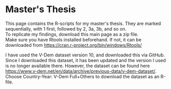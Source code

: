 # Master's Thesis 

This page contains the R-scripts for my master's thesis. They are marked sequentially, with 1 first, followed by 2, 3a, 3b, and so on.  
To replicate my findings, download this main page as a zip file.  
Make sure you have Rtools installed beforehand. If not, it can be downloaded from https://cran.r-project.org/bin/windows/Rtools/

I have used the V-Dem dataset version 10, and downloaded this via GitHub. Since I downloaded this dataset, it has been updated and the version I used is no longer available there. However, the dataset can be found here https://www.v-dem.net/en/data/archive/previous-data/v-dem-dataset/. Choose Country-Year: V-Dem Full+Others to download the dataset as an R-file.   

